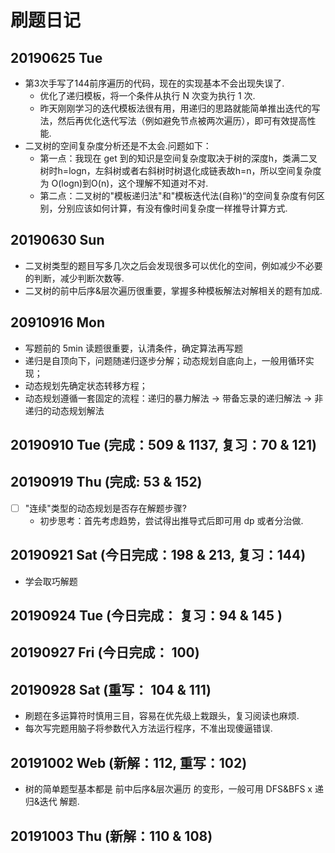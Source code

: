 # 刷题日记

## 20190625 Tue
- 第3次手写了144前序遍历的代码，现在的实现基本不会出现失误了. 
    - 优化了递归模板，将一个条件从执行 N 次变为执行 1 次.
    - 昨天刚刚学习的迭代模板法很有用，用递归的思路就能简单推出迭代的写法，然后再优化迭代写法（例如避免节点被两次遍历），即可有效提高性能.
- 二叉树的空间复杂度分析还是不太会.问题如下：
    - 第一点：我现在 get 到的知识是空间复杂度取决于树的深度h，类满二叉树时h=logn，左斜树或者右斜树时树退化成链表故h=n，所以空间复杂度为 O(logn)到O(n)，这个理解不知道对不对.
    - 第二点：二叉树的"模板递归法"和"模板迭代法(自称)“的空间复杂度有何区别，分别应该如何计算，有没有像时间复杂度一样推导计算方式.

## 20190630 Sun
- 二叉树类型的题目写多几次之后会发现很多可以优化的空间，例如减少不必要的判断，减少判断次数等.
- 二叉树的前中后序&层次遍历很重要，掌握多种模板解法对解相关的题有加成.

## 20910916 Mon
- 写题前的 5min 读题很重要，认清条件，确定算法再写题
- 递归是自顶向下，问题随递归逐步分解；动态规划自底向上，一般用循环实现；
- 动态规划先确定状态转移方程；
- 动态规划遵循一套固定的流程：递归的暴力解法 -> 带备忘录的递归解法 -> 非递归的动态规划解法

## 20190910 Tue (完成：509 & 1137, 复习：70 & 121)

## 20190919 Thu (完成: 53 & 152)
- [ ] "连续"类型的动态规划是否存在解题步骤?
    - 初步思考：首先考虑趋势，尝试得出推导式后即可用 dp 或者分治做.

## 20190921 Sat (今日完成：198 & 213, 复习：144)
- 学会取巧解题

## 20190924 Tue (今日完成： 复习：94 & 145 )

## 20190927 Fri (今日完成： 100)

## 20190928 Sat (重写： 104 & 111)
- 刷题在多运算符时慎用三目，容易在优先级上栽跟头，复习阅读也麻烦.
- 每次写完题用脑子将参数代入方法运行程序，不准出现傻逼错误.

## 20191002 Web (新解：112, 重写：102)
- 树的简单题型基本都是 前中后序&层次遍历 的变形，一般可用 DFS&BFS x 递归&迭代 解题.

## 20191003 Thu (新解：110 & 108)

